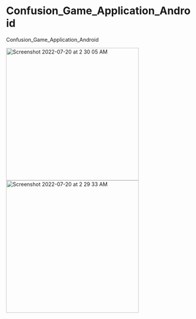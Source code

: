 # Confusion_Game_Application_Android
Confusion_Game_Application_Android



<img width="360" alt="Screenshot 2022-07-20 at 2 30 05 AM" src="https://user-images.githubusercontent.com/73903627/179847513-7c59522b-df46-4ae0-bdb7-3699d0dfbdfd.png">
<img width="360" alt="Screenshot 2022-07-20 at 2 29 33 AM" src="https://user-images.githubusercontent.com/73903627/179847543-95e3646d-f7c5-4942-a379-f1e17ed424d0.png">
